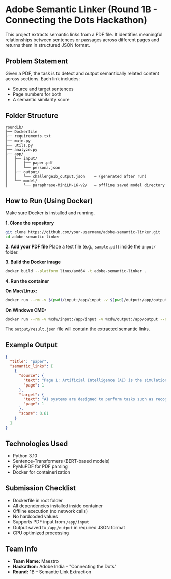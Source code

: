 # Adobe Semantic Linker (Round 1B - Connecting the Dots Hackathon)

This project extracts semantic links from a PDF file. It identifies meaningful relationships between sentences or passages across different pages and returns them in structured JSON format.

## Problem Statement

Given a PDF, the task is to detect and output semantically related content across sections. Each link includes:
* Source and target sentences
* Page numbers for both
* A semantic similarity score

## Folder Structure

```
round1b/
├── Dockerfile
├── requirements.txt
├── main.py
├── utils.py
├── analyze.py
├── app/
│   ├── input/
│   │   ├── paper.pdf
│   │   └── persona.json
│   ├── output/
│   │   └── challenge1b_output.json    ← (generated after run)
│   └── model/
│       └── paraphrase-MiniLM-L6-v2/   ← offline saved model directory
```

## How to Run (Using Docker)

Make sure Docker is installed and running.

**1. Clone the repository**
```bash
git clone https://github.com/your-username/adobe-semantic-linker.git
cd adobe-semantic-linker
```

**2. Add your PDF file**
Place a test file (e.g., `sample.pdf`) inside the `input/` folder.

**3. Build the Docker image**
```bash
docker build --platform linux/amd64 -t adobe-semantic-linker .
```

**4. Run the container**

**On Mac/Linux:**
```bash
docker run --rm -v $(pwd)/input:/app/input -v $(pwd)/output:/app/output --network none adobe-semantic-linker
```

**On Windows CMD:**
```bash
docker run --rm -v %cd%/input:/app/input -v %cd%/output:/app/output --network none adobe-semantic-linker
```

The `output/result.json` file will contain the extracted semantic links.

## Example Output

```json
{
  "title": "paper",
  "semantic_links": [
    {
      "source": {
        "text": "Page 1: Artificial Intelligence (AI) is the simulation of human intelligence in machines.",
        "page": 1
      },
      "target": {
        "text": "AI systems are designed to perform tasks such as recognizing speech, learning, and",
        "page": 1
      },
      "score": 0.61
    }
  ]
}
```

## Technologies Used

* Python 3.10
* Sentence-Transformers (BERT-based models)
* PyMuPDF for PDF parsing
* Docker for containerization

## Submission Checklist

* Dockerfile in root folder
* All dependencies installed inside container
* Offline execution (no network calls)
* No hardcoded values
* Supports PDF input from `/app/input`
* Output saved to `/app/output` in required JSON format
* CPU optimized processing

## Team Info

* **Team Name:** Maestro
* **Hackathon:** Adobe India – "Connecting the Dots"
* **Round:** 1B – Semantic Link Extraction

